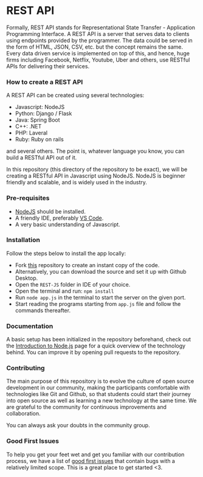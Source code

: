 # REST API

Formally, REST API stands for Representational State Transfer - Application Programming Interface. A REST API is a server that serves data to clients using endpoints provided by the programmer. The data could be served in the form of HTML, JSON, CSV, etc. but the concept remains the same. Every data driven service is implemented on top of this, and hence, huge firms including Facebook, Netflix, Youtube, Uber and others, use RESTful APIs for delivering their services.

### How to create a REST API
A REST API can be created using several technologies:
- Javascript: NodeJS
- Python: Django / Flask
- Java: Spring Boot
- C++: .NET
- PHP: Laveral
- Ruby: Ruby on rails

and several others. The point is, whatever language you know, you can build a RESTful API out of it.

In this repository (this directory of the repository to be exact), we will be creating a RESTful API in Javascript using NodeJS. NodeJS is beginner friendly and scalable, and is widely used in the industry.

### Pre-requisites
* [NodeJS](https://nodejs.org/en/download) should be installed.
* A friendly IDE, preferably [VS Code](https://code.visualstudio.com/download).
* A very basic understanding of Javascript.

### Installation
Follow the steps below to install the app locally: 
* Fork [this](https://github.com/DCRUSTODC/basic-development-projects) repository to create an instant copy of the code.
* Alternatively, you can download the source and set it up with Github Desktop.
* Open the `REST-JS` folder in IDE of your choice.
* Open the terminal and run: `npm install`
* Run `node app.js` in the terminal to start the server on the given port.
* Start reading the programs starting from `app.js` file and follow the commands thereafter.

### Documentation
A basic setup has been initialized in the repository beforehand, check out the [Introduction to Node.js](https://nodejs.dev/en/learn/) page for a quick overview of the technology behind. You can improve it by opening pull requests to the repository.

### Contributing
The main purpose of this repository is to evolve the culture of open source development in our community, making the participants comfortable with technologies like Git and Github, so that students could start their journey into open source as well as learning a new technology at the same time. We are grateful to the community for continuous improvements and collaboration.

You can always ask your doubts in the community group.

### Good First Issues
To help you get your feet wet and get you familiar with our contribution process, we have a list of [good first issues](https://github.com/DCRUSTODC/basic-development-projects/labels/good%20first%20issue) that contain bugs with a relatively limited scope. This is a great place to get started <3.
